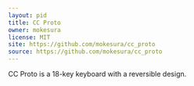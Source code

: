```yaml
---
layout: pid
title: CC Proto
owner: mokesura
license: MIT
site: https://github.com/mokesura/cc_proto
source: https://github.com/mokesura/cc_proto
---
```

CC Proto is a 18-key keyboard with a reversible design.
